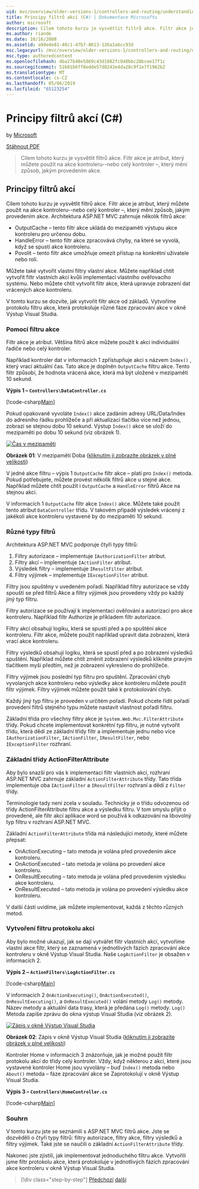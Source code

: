 ```yaml
---
uid: mvc/overview/older-versions-1/controllers-and-routing/understanding-action-filters-cs
title: Principy filtrů akcí (C#) | Dokumentace Microsoftu
author: microsoft
description: Cílem tohoto kurzu je vysvětlit filtrů akce. Filtr akce je atribut, který můžete použít na akce kontroleru--nebo celý kontroler...
ms.author: riande
ms.date: 10/16/2008
ms.assetid: a94e4e81-40c1-47b7-8613-126a1a6cc93d
msc.legacyurl: /mvc/overview/older-versions-1/controllers-and-routing/understanding-action-filters-cs
msc.type: authoredcontent
ms.openlocfilehash: dba27b48e5869c43d1082fc948bbc28bcee17f1c
ms.sourcegitcommit: 51b01b6ff8edde57d8243e4da28c9f1e7f1962b2
ms.translationtype: MT
ms.contentlocale: cs-CZ
ms.lasthandoff: 05/06/2019
ms.locfileid: "65123254"
---
```

# <a name="understanding-action-filters-c"></a>Principy filtrů akcí (C#)

by [Microsoft](https://github.com/microsoft)

[Stáhnout PDF](http://download.microsoft.com/download/e/f/3/ef3f2ff6-7424-48f7-bdaa-180ef64c3490/ASPNET_MVC_Tutorial_14_CS.pdf)

> Cílem tohoto kurzu je vysvětlit filtrů akce. Filtr akce je atribut, který můžete použít na akce kontroleru--nebo celý kontroler –, který mění způsob, jakým provedením akce.

## <a name="understanding-action-filters"></a>Principy filtrů akcí

Cílem tohoto kurzu je vysvětlit filtrů akce. Filtr akce je atribut, který můžete použít na akce kontroleru--nebo celý kontroler –, který mění způsob, jakým provedením akce. Architektura ASP.NET MVC zahrnuje několik filtrů akce:

- OutputCache – tento filtr akce ukládá do mezipaměti výstupu akce kontroleru pro určenou dobu.
- HandleError – tento filtr akce zpracovává chyby, na které se vyvolá, když se spustí akce kontroleru.
- Povolit – tento filtr akce umožňuje omezit přístup na konkrétní uživatele nebo roli.

Můžete také vytvořit vlastní filtry vlastní akce. Můžete například chtít vytvořit filtr vlastních akcí kvůli implementaci vlastního ověřovacího systému. Nebo můžete chtít vytvořit filtr akce, která upravuje zobrazení dat vrácených akce kontroleru.

V tomto kurzu se dozvíte, jak vytvořit filtr akce od základů. Vytvoříme protokolu filtru akce, která protokoluje různé fáze zpracování akce v okně Výstup Visual Studia.

### <a name="using-an-action-filter"></a>Pomocí filtru akce

Filtr akce je atribut. Většina filtrů akce můžete použít k akci individuální řadiče nebo celý kontroler.

Například kontroler dat v informacích 1 zpřístupňuje akci s názvem `Index()` , který vrací aktuální čas. Tato akce je doplněn `OutputCache` filtru akce. Tento filtr způsobí, že hodnota vrácená akce, která má být uložené v mezipaměti 10 sekund.

**Výpis 1 – `Controllers\DataController.cs`**

[!code-csharp[Main](understanding-action-filters-cs/samples/sample1.cs)]

Pokud opakovaně vyvoláte `Index()` akce zadáním adresy URL/Data/Index do adresního řádku prohlížeče a při aktualizaci tlačítko více než jednou, zobrazí se stejnou dobu 10 sekund. Výstup `Index()` akce se uloží do mezipaměti po dobu 10 sekund (viz obrázek 1).

[![Čas v mezipaměti](understanding-action-filters-cs/_static/image2.png)](understanding-action-filters-cs/_static/image1.png)

**Obrázek 01**: V mezipaměti Doba ([kliknutím ji zobrazíte obrázek v plné velikosti](understanding-action-filters-cs/_static/image3.png))

V jedné akce filtru – výpis 1 `OutputCache` filtr akce – platí pro `Index()` metoda. Pokud potřebujete, můžete provést několik filtrů akce u stejné akce. Například můžete chtít použít i `OutputCache` a `HandleError` filtrů Akce na stejnou akci.

V informacích 1 `OutputCache` filtr akce `Index()` akce. Můžete také použít tento atribut `DataController` třídu. V takovém případě výsledek vrácený z jakékoli akce kontroleru vystavené by do mezipaměti 10 sekund.

### <a name="the-different-types-of-filters"></a>Různé typy filtrů

Architektura ASP.NET MVC podporuje čtyři typy filtrů:

1. Filtry autorizace – implementuje `IAuthorizationFilter` atribut.
2. Filtry akcí – implementuje `IActionFilter` atribut.
3. Výsledek filtry – implementuje `IResultFilter` atribut.
4. Filtry výjimek – implementuje `IExceptionFilter` atribut.

Filtry jsou spuštěny v uvedeném pořadí. Například filtry autorizace se vždy spouští se před filtrů Akce a filtry výjimek jsou provedeny vždy po každý jiný typ filtru.

Filtry autorizace se používají k implementaci ověřování a autorizaci pro akce kontroleru. Například filtr Authorize je příkladem filtr autorizace.

Filtry akcí obsahují logiku, která se spustí před a po spuštění akce kontroleru. Filtr akce, můžete použít například upravit data zobrazení, která vrací akce kontroleru.

Filtry výsledků obsahují logiku, která se spustí před a po zobrazení výsledků spuštění. Například můžete chtít změnit zobrazení výsledků klikněte pravým tlačítkem myši předtím, než je zobrazení vykresleno do prohlížeče.

Filtry výjimek jsou poslední typ filtru pro spuštění. Zpracování chyb vyvolaných akce kontroleru nebo výsledky akce kontroleru můžete použít filtr výjimek. Filtry výjimek můžete použít také k protokolování chyb.

Každý jiný typ filtru je proveden v určitém pořadí. Pokud chcete řídit pořadí provedení filtrů stejného typu můžete nastavit vlastnost pořadí filtru.

Základní třída pro všechny filtry akce je `System.Web.Mvc.FilterAttribute` třídy. Pokud chcete implementovat konkrétní typ filtru, je nutné vytvořit třídu, která dědí ze základní třídy filtr a implementuje jednu nebo více `IAuthorizationFilter`, `IActionFilter`, `IResultFilter`, nebo `IExceptionFilter` rozhraní.

### <a name="the-base-actionfilterattribute-class"></a>Základní třídy ActionFilterAttribute

Aby bylo snazší pro vás k implementaci filtr vlastních akcí, rozhraní ASP.NET MVC zahrnuje základní `ActionFilterAttribute` třídy. Tato třída implementuje oba `IActionFilter` a `IResultFilter` rozhraní a dědí z `Filter` třídy.

Terminologie tady není zcela v souladu. Technicky je o třídu odvozenou od třídy ActionFilterAttribute filtru akce a výsledku filtru. V tom smyslu přijít o provedené, ale filtr akcí aplikace word se používá k odkazování na libovolný typ filtru v rozhraní ASP.NET MVC.

Základní `ActionFilterAttribute` třída má následující metody, které můžete přepsat:

- OnActionExecuting – tato metoda je volána před provedením akce kontroleru.
- OnActionExecuted – tato metoda je volána po provedení akce kontroleru.
- OnResultExecuting – tato metoda je volána před provedením výsledku akce kontroleru.
- OnResultExecuted – tato metoda je volána po provedení výsledku akce kontroleru.

V další části uvidíme, jak můžete implementovat, každá z těchto různých metod.

### <a name="creating-a-log-action-filter"></a>Vytvoření filtru protokolu akcí

Aby bylo možné ukazují, jak se dají vytvářet filtr vlastních akcí, vytvoříme vlastní akce filtr, který se zaznamená v jednotlivých fázích zpracování akce kontroleru v okně Výstup Visual Studia. Naše `LogActionFilter` je obsažen v informacích 2.

**Výpis 2 – `ActionFilters\LogActionFilter.cs`**

[!code-csharp[Main](understanding-action-filters-cs/samples/sample2.cs)]

V informacích 2 `OnActionExecuting()`, `OnActionExecuted()`, `OnResultExecuting()`, a `OnResultExecuted()` volání metody `Log()` metody. Název metody a aktuální data trasy, která je předána `Log()` metody. `Log()` Metoda zapíše zprávu do okna výstup Visual Studia (viz obrázek 2).

[![Zápis v okně Výstup Visual Studia](understanding-action-filters-cs/_static/image5.png)](understanding-action-filters-cs/_static/image4.png)

**Obrázek 02**: Zápis v okně Výstup Visual Studia ([kliknutím ji zobrazíte obrázek v plné velikosti](understanding-action-filters-cs/_static/image6.png))

Kontroler Home v informacích 3 znázorňuje, jak je možné použít filtr protokolu akcí do třídy celý kontroler. Vždy, když některou z akcí, které jsou vystavené kontroler Home jsou vyvolány – buď `Index()` metoda nebo `About()` metoda – fáze zpracování akce se Zaprotokolují v okně Výstup Visual Studia.

**Výpis 3 – `Controllers\HomeController.cs`**

[!code-csharp[Main](understanding-action-filters-cs/samples/sample3.cs)]

### <a name="summary"></a>Souhrn

V tomto kurzu jste se seznámili s ASP.NET MVC filtrů akce. Jste se dozvěděli o čtyři typy filtrů: filtry autorizace, filtry akce, filtry výsledků a filtry výjimek. Také jste se naučili o základní `ActionFilterAttribute` třídy.

Nakonec jste zjistili, jak implementovat jednoduchého filtru akce. Vytvořili jsme filtr protokolu akce, která protokoluje v jednotlivých fázích zpracování akce kontroleru v okně Výstup Visual Studia.

> [!div class="step-by-step"]
> [Předchozí](asp-net-mvc-routing-overview-cs.md)
> [další](improving-performance-with-output-caching-cs.md)
